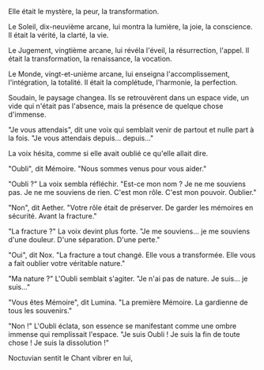 Elle était le mystère,
la peur,
la transformation.

Le Soleil,
dix-neuvième arcane,
lui montra la lumière,
la joie,
la conscience.
Il était la vérité,
la clarté,
la vie.

Le Jugement,
vingtième arcane,
lui révéla l'éveil,
la résurrection,
l'appel.
Il était la transformation,
la renaissance,
la vocation.

Le Monde,
vingt-et-unième arcane,
lui enseigna l'accomplissement,
l'intégration,
la totalité.
Il était la complétude,
l'harmonie,
la perfection.

Soudain,
le paysage changea.
Ils se retrouvèrent dans un espace vide,
un vide qui n'était pas l'absence,
mais la présence de quelque chose d'immense.

"Je vous attendais",
dit une voix qui semblait venir
de partout et nulle part à la fois.
"Je vous attendais depuis...
depuis..."

La voix hésita,
comme si elle avait oublié
ce qu'elle allait dire.

"Oubli",
dit Mémoire.
"Nous sommes venus pour vous aider."

"Oubli ?"
La voix sembla réfléchir.
"Est-ce mon nom ?
Je ne me souviens pas.
Je ne me souviens de rien.
C'est mon rôle.
C'est mon pouvoir.
Oublier."

"Non",
dit Aether.
"Votre rôle était de préserver.
De garder les mémoires en sécurité.
Avant la fracture."

"La fracture ?"
La voix devint plus forte.
"Je me souviens...
je me souviens d'une douleur.
D'une séparation.
D'une perte."

"Oui",
dit Nox.
"La fracture a tout changé.
Elle vous a transformée.
Elle vous a fait oublier
votre véritable nature."

"Ma nature ?"
L'Oubli semblait s'agiter.
"Je n'ai pas de nature.
Je suis... je suis..."

"Vous êtes Mémoire",
dit Lumina.
"La première Mémoire.
La gardienne de tous les souvenirs."

"Non !"
L'Oubli éclata,
son essence se manifestant
comme une ombre immense
qui remplissait l'espace.
"Je suis Oubli !
Je suis la fin de toute chose !
Je suis la dissolution !"

Noctuvian sentit le Chant vibrer en lui,
